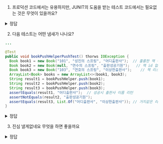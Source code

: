 1. 프로덕션 코드에서는 유용하지만, JUNIT의 도움을 받는 테스트 코드에서는 필요없는 것은 무엇이 있을까요?
 <details>
<summary> 정답 </summary>
  1. try-catch 블록 </br>
  2. not-null 단언 </br>
</details>
 
2. 다음 테스트는 어떤 냄새가 나나요?
```java
...

@Test
public void bookPushHelperPushTest() thorws IOException {
  Book book1 = new Book("101", "성진의 스프링", "어디출판사");  // 훌륭한 책 객체
  Book book2 = new Book(null, "연수의 스프링", "출판성공기원");   // 책 id 없음
  Book book3 = new Book("103", "연호의 스프링", "이상한출판사");    // 책 리스트
  ArrayList<Book> books = new ArrayList<>(book1, book3); 
  String result1 = bookPushHelper.push(book1);
  String result2 = bookPushHelper.push(book2);
  String result3 = bookPushHelper.push(book3);
  assertEquals(result1, "어디출판사");  // 성공시 출판사 이름 리턴
  assertNotEquals(result2, "출판성공기원");
  assertEquals(result3, List.Of("어디출판사", "이상한출판사")); // 거지같은 리턴값
}
```
 
 <details>
<summary> 정답 </summary>
1. AAA, 혹은 given-when-then 에 맞게 빈 줄을 넣어서 구분해주자 </br>
2. 출판성공기원 이름은 너무 어지럽다. 출판실패 객체 처럼 암시 시켜주자 </br>
3. 한번에 세개의 단언이 있다. 한 테스트당 한 단언으로 할 수 있게끔 테스트를 쪼개주자
</details>

3. 진심 낼게없네요 무엇을 하면 좋을까요
<details>
<summary> 정답 </summary>
String.getBytes() 첨봤습니다. </br>
@Before, @After 는 static만 되는 이유 알아보기
</details>
